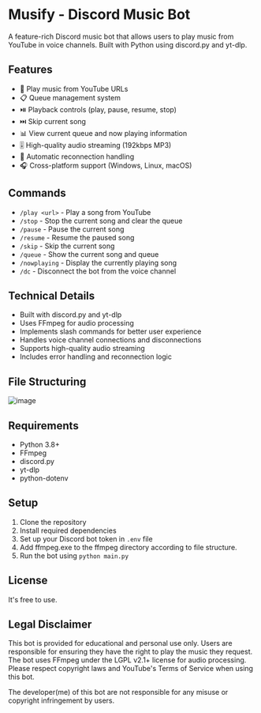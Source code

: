 # Musify - Discord Music Bot

A feature-rich Discord music bot that allows users to play music from YouTube in voice channels. Built with Python using discord.py and yt-dlp.

## Features

- 🎵 Play music from YouTube URLs
- 📋 Queue management system
- ⏯️ Playback controls (play, pause, resume, stop)
- ⏭️ Skip current song
- 📊 View current queue and now playing information
- 🎚️ High-quality audio streaming (192kbps MP3)
- 🔄 Automatic reconnection handling
- 🎧 Cross-platform support (Windows, Linux, macOS)

## Commands

- `/play <url>` - Play a song from YouTube
- `/stop` - Stop the current song and clear the queue
- `/pause` - Pause the current song
- `/resume` - Resume the paused song
- `/skip` - Skip the current song
- `/queue` - Show the current song and queue
- `/nowplaying` - Display the currently playing song
- `/dc` - Disconnect the bot from the voice channel

## Technical Details

- Built with discord.py and yt-dlp
- Uses FFmpeg for audio processing
- Implements slash commands for better user experience
- Handles voice channel connections and disconnections
- Supports high-quality audio streaming
- Includes error handling and reconnection logic

## File Structuring
![image](https://github.com/user-attachments/assets/ac408fbd-cc5b-47a0-9e90-d04c4eadeebc)


## Requirements

- Python 3.8+
- FFmpeg
- discord.py
- yt-dlp
- python-dotenv

## Setup

1. Clone the repository
2. Install required dependencies
3. Set up your Discord bot token in `.env` file
4. Add ffmpeg.exe to the ffmpeg directory according to file structure.
5. Run the bot using `python main.py`

## License

It's free to use.

## Legal Disclaimer

This bot is provided for educational and personal use only. Users are responsible for ensuring they have the right to play the music they request. The bot uses FFmpeg under the LGPL v2.1+ license for audio processing. Please respect copyright laws and YouTube's Terms of Service when using this bot.

The developer(me) of this bot are not responsible for any misuse or copyright infringement by users.
